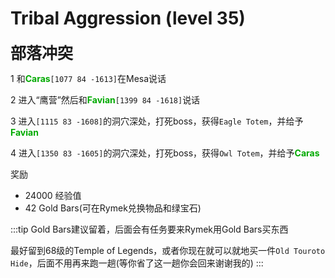 # Tribal Aggression (level 35)
<span style="font-size: 25px;">**部落冲突**</span>

<span class="stage-index">1 </span> 和<font color=00AA00>**Caras**</font>`[1077 84 -1613]`在Mesa说话

<span class="stage-index">2 </span> 进入“鹰营”然后和<font color=00AA00>**Favian**</font>`[1399 84 -1618]`说话

<span class="stage-index">3 </span> 进入`[1115 83 -1608]`的洞穴深处，打死boss，获得`Eagle Totem`，并给予<font color=00AA00>**Favian**</font>

<span class="stage-index">4 </span> 进入`[1350 83 -1605]`的洞穴深处，打死boss，获得`Owl Totem`，并给予<font color=00AA00>**Caras**</font>

奖励
+ 24000 经验值
+ 42 Gold Bars(可在Rymek兑换物品和绿宝石)
  
:::tip
Gold Bars建议留着，后面会有任务要来Rymek用Gold Bars买东西

最好留到68级的Temple of Legends，或者你现在就可以就地买一件`Old Touroto Hide`，后面不用再来跑一趟(等你省了这一趟你会回来谢谢我的)
:::